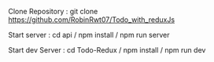 Clone Repository : git clone https://github.com/RobinRwt07/Todo_with_reduxJs

Start server :  cd api /
                npm install /
                npm run server

Start dev Server :  cd Todo-Redux /
                    npm install /
                    npm run dev
                
                
